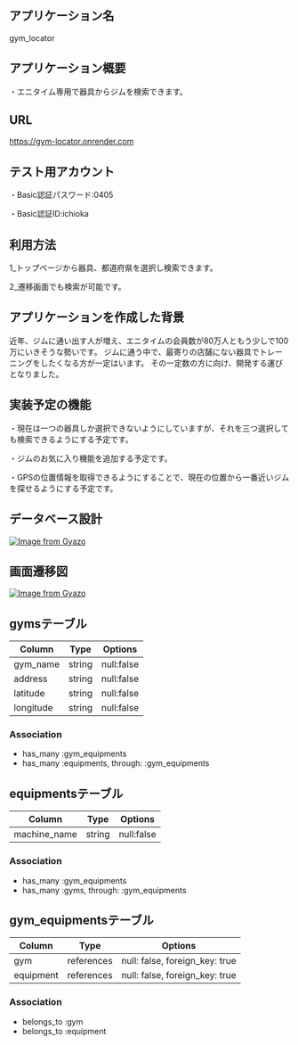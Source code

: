 ## アプリケーション名
gym_locator

## アプリケーション概要
・エニタイム専用で器具からジムを検索できます。

## URL
https://gym-locator.onrender.com

## テスト用アカウント
・Basic認証パスワード:0405

・Basic認証ID:ichioka


## 利用方法
1_トップページから器具、都道府県を選択し検索できます。

2_遷移画面でも検索が可能です。


## アプリケーションを作成した背景
近年、ジムに通い出す人が増え、エニタイムの会員数が80万人ともう少しで100万にいきそうな勢いです。
ジムに通う中で、最寄りの店舗にない器具でトレーニングをしたくなる方が一定はいます。
その一定数の方に向け、開発する運びとなりました。

## 実装予定の機能
・現在は一つの器具しか選択できないようにしていますが、それを三つ選択しても検索できるようにする予定です。

・ジムのお気に入り機能を追加する予定です。

・GPSの位置情報を取得できるようにすることで、現在の位置から一番近いジムを探せるようにする予定です。

## データベース設計
[![Image from Gyazo](https://i.gyazo.com/d5adf26f08d220ac04584ab8b8ab0d01.png)](https://gyazo.com/d5adf26f08d220ac04584ab8b8ab0d01)

## 画面遷移図
[![Image from Gyazo](https://i.gyazo.com/6f29cbdc682b82b31fab91854122a5dc.png)](https://gyazo.com/6f29cbdc682b82b31fab91854122a5dc)




## gymsテーブル
| Column | Type | Options |
| ------ | ---- | ------- |
| gym_name | string | null:false |
| address | string | null:false |
| latitude | string | null:false |
| longitude | string | null:false |

### Association
- has_many :gym_equipments
- has_many :equipments, through: :gym_equipments


## equipmentsテーブル
| Column | Type | Options |
| ------ | ---- | ------- |
| machine_name | string | null:false |

### Association
- has_many :gym_equipments
- has_many :gyms, through: :gym_equipments


## gym_equipmentsテーブル
| Column | Type | Options |
| ------ | ---- | ------- |
| gym | references | null: false, foreign_key: true |
| equipment | references | null: false, foreign_key: true |

### Association
- belongs_to :gym
- belongs_to :equipment